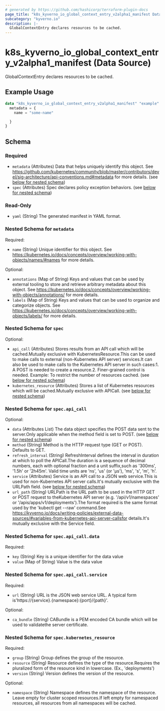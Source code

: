 ```yaml
---
# generated by https://github.com/hashicorp/terraform-plugin-docs
page_title: "k8s_kyverno_io_global_context_entry_v2alpha1_manifest Data Source - terraform-provider-k8s"
subcategory: "kyverno.io"
description: |-
  GlobalContextEntry declares resources to be cached.
---
```


# k8s_kyverno_io_global_context_entry_v2alpha1_manifest (Data Source)

GlobalContextEntry declares resources to be cached.

## Example Usage

```terraform
data "k8s_kyverno_io_global_context_entry_v2alpha1_manifest" "example" {
  metadata = {
    name = "some-name"

  }
}
```

<!-- schema generated by tfplugindocs -->
## Schema

### Required

- `metadata` (Attributes) Data that helps uniquely identify this object. See https://github.com/kubernetes/community/blob/master/contributors/devel/sig-architecture/api-conventions.md#metadata for more details. (see [below for nested schema](#nestedatt--metadata))
- `spec` (Attributes) Spec declares policy exception behaviors. (see [below for nested schema](#nestedatt--spec))

### Read-Only

- `yaml` (String) The generated manifest in YAML format.

<a id="nestedatt--metadata"></a>
### Nested Schema for `metadata`

Required:

- `name` (String) Unique identifier for this object. See https://kubernetes.io/docs/concepts/overview/working-with-objects/names/#names for more details.

Optional:

- `annotations` (Map of String) Keys and values that can be used by external tooling to store and retrieve arbitrary metadata about this object. See https://kubernetes.io/docs/concepts/overview/working-with-objects/annotations/ for more details.
- `labels` (Map of String) Keys and values that can be used to organize and categorize objects. See https://kubernetes.io/docs/concepts/overview/working-with-objects/labels/ for more details.


<a id="nestedatt--spec"></a>
### Nested Schema for `spec`

Optional:

- `api_call` (Attributes) Stores results from an API call which will be cached.Mutually exclusive with KubernetesResource.This can be used to make calls to external (non-Kubernetes API server) services.It can also be used to make calls to the Kubernetes API server in such cases:1. A POST is needed to create a resource.2. Finer-grained control is needed. Example: To restrict the number of resources cached. (see [below for nested schema](#nestedatt--spec--api_call))
- `kubernetes_resource` (Attributes) Stores a list of Kubernetes resources which will be cached.Mutually exclusive with APICall. (see [below for nested schema](#nestedatt--spec--kubernetes_resource))

<a id="nestedatt--spec--api_call"></a>
### Nested Schema for `spec.api_call`

Optional:

- `data` (Attributes List) The data object specifies the POST data sent to the server.Only applicable when the method field is set to POST. (see [below for nested schema](#nestedatt--spec--api_call--data))
- `method` (String) Method is the HTTP request type (GET or POST). Defaults to GET.
- `refresh_interval` (String) RefreshInterval defines the interval in duration at which to poll the APICall.The duration is a sequence of decimal numbers, each with optional fraction and a unit suffix,such as '300ms', '1.5h' or '2h45m'. Valid time units are 'ns', 'us' (or 'µs'), 'ms', 's', 'm', 'h'.
- `service` (Attributes) Service is an API call to a JSON web service.This is used for non-Kubernetes API server calls.It's mutually exclusive with the URLPath field. (see [below for nested schema](#nestedatt--spec--api_call--service))
- `url_path` (String) URLPath is the URL path to be used in the HTTP GET or POST request to theKubernetes API server (e.g. '/api/v1/namespaces' or  '/apis/apps/v1/deployments').The format required is the same format used by the 'kubectl get --raw' command.See https://kyverno.io/docs/writing-policies/external-data-sources/#variables-from-kubernetes-api-server-callsfor details.It's mutually exclusive with the Service field.

<a id="nestedatt--spec--api_call--data"></a>
### Nested Schema for `spec.api_call.data`

Required:

- `key` (String) Key is a unique identifier for the data value
- `value` (Map of String) Value is the data value


<a id="nestedatt--spec--api_call--service"></a>
### Nested Schema for `spec.api_call.service`

Required:

- `url` (String) URL is the JSON web service URL. A typical form is'https://{service}.{namespace}:{port}/{path}'.

Optional:

- `ca_bundle` (String) CABundle is a PEM encoded CA bundle which will be used to validatethe server certificate.



<a id="nestedatt--spec--kubernetes_resource"></a>
### Nested Schema for `spec.kubernetes_resource`

Required:

- `group` (String) Group defines the group of the resource.
- `resource` (String) Resource defines the type of the resource.Requires the pluralized form of the resource kind in lowercase. (Ex., 'deployments')
- `version` (String) Version defines the version of the resource.

Optional:

- `namespace` (String) Namespace defines the namespace of the resource. Leave empty for cluster scoped resources.If left empty for namespaced resources, all resources from all namespaces will be cached.
